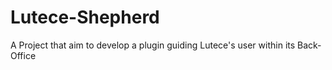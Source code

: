 # Lutece-Shepherd
A Project that aim to develop a plugin guiding Lutece's user within its Back-Office

